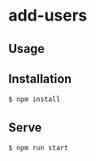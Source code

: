 # add-users

## Usage

## Installation

```sh
$ npm install

```

## Serve

``` sh
$ npm run start
```
